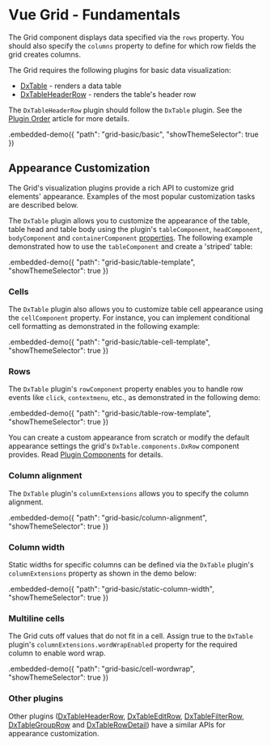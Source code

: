 # Vue Grid - Fundamentals

The Grid component displays data specified via the `rows` property. You should also specify the `columns` property to define for which row fields the grid creates columns.

The Grid requires the following plugins for basic data visualization:

- [DxTable](../reference/table.md) - renders a data table
- [DxTableHeaderRow](../reference/table-header-row.md) - renders the table's header row

The `DxTableHeaderRow` plugin should follow the `DxTable` plugin. See the [Plugin Order](plugin-overview.md#plugin-order) article for more details.

.embedded-demo({ "path": "grid-basic/basic", "showThemeSelector": true })

## Appearance Customization

The Grid's visualization plugins provide a rich API to customize grid elements' appearance. Examples of the most popular customization tasks are described below.

The `DxTable` plugin allows you to customize the appearance of the table, table head and table body using the plugin's `tableComponent`, `headComponent`, `bodyComponent` and `containerComponent` [properties](../reference/table.md/#properties). The following example demonstrated how to use the `tableComponent` and create a 'striped' table:

.embedded-demo({ "path": "grid-basic/table-template", "showThemeSelector": true })

### Cells

The `DxTable` plugin also allows you to customize table cell appearance using the `cellComponent` property. For instance, you can implement conditional cell formatting as demonstrated in the following example:

.embedded-demo({ "path": "grid-basic/table-cell-template", "showThemeSelector": true })

### Rows

The `DxTable` plugin's `rowComponent` property enables you to handle row events like `click`, `contextmenu`, etc., as demonstrated in the following demo:

.embedded-demo({ "path": "grid-basic/table-row-template", "showThemeSelector": true })

You can create a custom appearance from scratch or modify the default appearance settings the grid's `DxTable.components.DxRow` component provides. Read [Plugin Components](../reference/table.md#plugin-components) for details.

### Column alignment

The `DxTable` plugin's `columnExtensions` allows you to specify the column alignment.

.embedded-demo({ "path": "grid-basic/column-alignment", "showThemeSelector": true })

### Column width

Static widths for specific columns can be defined via the `DxTable` plugin's `columnExtensions` property as shown in the demo below:

.embedded-demo({ "path": "grid-basic/static-column-width", "showThemeSelector": true })

### Multiline cells

The Grid cuts off values that do not fit in a cell. Assign true to the `DxTable` plugin's `columnExtensions.wordWrapEnabled` property for the required column to enable word wrap.

.embedded-demo({ "path": "grid-basic/cell-wordwrap", "showThemeSelector": true })

### Other plugins

Other plugins ([DxTableHeaderRow](../reference/table-header-row.md), [DxTableEditRow](../reference/table-edit-row.md), [DxTableFilterRow](../reference/table-filter-row.md), [DxTableGroupRow](../reference/table-group-row.md) and [DxTableRowDetail](../reference/table-row-detail.md)) have a similar APIs for appearance customization.
